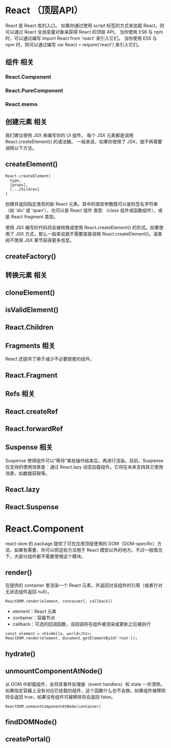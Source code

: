 # React （顶层API）
React 是 React 库的入口。
如果你通过使用 script 标签的方式来加载 React，则可以通过 React 全局变量对象来获得 React 的顶层 API。
当你使用 ES6 与 npm 时，可以通过编写 import React from 'react' 来引入它们。
当你使用 ES5 与 npm 时，则可以通过编写 var React = require('react') 来引入它们。

## 组件 相关 
### React.Component
### React.PureComponent
### React.memo
## 创建元素 相关 
我们建议使用 JSX 来编写你的 UI 组件。
每个 JSX 元素都是调用 React.createElement() 的语法糖。
一般来说，如果你使用了 JSX，就不再需要调用以下方法。

## createElement()
```
React.createElement(
  type,
  [props],
  [...children]
)
```
创建并返回指定类型的新 React 元素。其中的类型参数既可以是标签名字符串（如 'div' 或 'span'），也可以是 React 组件 类型 （class 组件或函数组件），或是 React fragment 类型。

使用 JSX 编写的代码将会被转换成使用 React.createElement() 的形式。如果使用了 JSX 方式，那么一般来说就不需要直接调用 React.createElement()。请查阅不使用 JSX 章节获得更多信息。

## createFactory()
## 转换元素 相关 
## cloneElement()
## isValidElement()
## React.Children
## Fragments 相关 
React 还提供了用于减少不必要嵌套的组件。
## React.Fragment
## Refs 相关 
## React.createRef
## React.forwardRef
## Suspense 相关 
Suspense 使得组件可以“等待”某些操作结束后，再进行渲染。目前，Suspense 仅支持的使用场景是：通过 React.lazy 动态加载组件。它将在未来支持其它使用场景，如数据获取等。
## React.lazy
## React.Suspense

# React.Component
react-dom 的 package 提供了可在应用顶层使用的 DOM（DOM-specific）方法，如果有需要，你可以把这些方法用于 React 模型以外的地方。不过一般情况下，大部分组件都不需要使用这个模块。

## render()
在提供的 container 里渲染一个 React 元素，并返回对该组件的引用（或者针对无状态组件返回 null）。

```
ReactDOM.render(element, container[, callback])
```
- element：React 元素
- container：容器节点
- callback：可选的回调函数，该回调将在组件被渲染或更新之后被执行

```
const element = <h1>Hello, world</h1>;
ReactDOM.render(element, document.getElementById('root'));
```

## hydrate()

## unmountComponentAtNode()
从 DOM 中卸载组件，会将其事件处理器（event handlers）和 state 一并清除。如果指定容器上没有对应已挂载的组件，这个函数什么也不会做。如果组件被移除将会返回 true，如果没有组件可被移除将会返回 false。
```
ReactDOM.unmountComponentAtNode(container)
```

## findDOMNode()
## createPortal()
